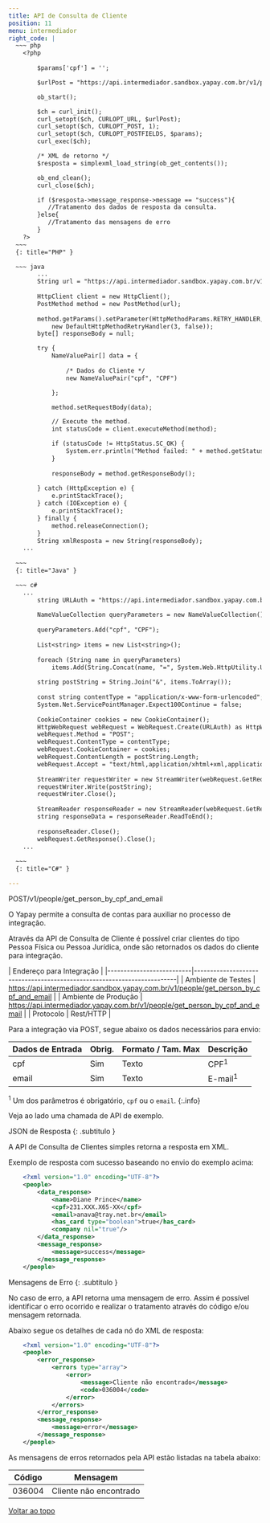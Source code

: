 ```yaml
---
title: API de Consulta de Cliente
position: 11
menu: intermediador
right_code: |
  ~~~ php
    <?php
        
        $params['cpf'] = '';         

        $urlPost = "https://api.intermediador.sandbox.yapay.com.br/v1/people/get_person_by_cpf_and_email"; 

        ob_start(); 

        $ch = curl_init(); 
        curl_setopt($ch, CURLOPT_URL, $urlPost); 
        curl_setopt($ch, CURLOPT_POST, 1); 
        curl_setopt($ch, CURLOPT_POSTFIELDS, $params); 
        curl_exec($ch); 

        /* XML de retorno */ 
        $resposta = simplexml_load_string(ob_get_contents()); 

        ob_end_clean(); 
        curl_close($ch); 

        if ($resposta->message_response->message == "success"){ 
           //Tratamento dos dados de resposta da consulta. 
        }else{ 
           //Tratamento das mensagens de erro 
        } 
    ?>
  ~~~
  {: title="PHP" }

  ~~~ java
        ...
        String url = "https://api.intermediador.sandbox.yapay.com.br/v1/people/get_person_by_cpf_and_email";
        
        HttpClient client = new HttpClient();
        PostMethod method = new PostMethod(url);
        
        method.getParams().setParameter(HttpMethodParams.RETRY_HANDLER, 
            new DefaultHttpMethodRetryHandler(3, false));
        byte[] responseBody = null;

        try {
            NameValuePair[] data = {
            
                /* Dados do Cliente */
                new NameValuePair("cpf", "CPF")

            };

            method.setRequestBody(data);

            // Execute the method.
            int statusCode = client.executeMethod(method);

            if (statusCode != HttpStatus.SC_OK) {
                System.err.println("Method failed: " + method.getStatusLine());
            }
            
            responseBody = method.getResponseBody();
            
        } catch (HttpException e) {
            e.printStackTrace();
        } catch (IOException e) {
            e.printStackTrace();
        } finally {
            method.releaseConnection();
        }
        String xmlResposta = new String(responseBody);
    ... 
        
  ~~~
  {: title="Java" }

  ~~~ c#
    ...
        string URLAuth = "https://api.intermediador.sandbox.yapay.com.br/v1/people/get_person_by_cpf_and_email";
        
        NameValueCollection queryParameters = new NameValueCollection();
        
        queryParameters.Add("cpf", "CPF");
        
        List<string> items = new List<string>();
        
        foreach (String name in queryParameters)
            items.Add(String.Concat(name, "=", System.Web.HttpUtility.UrlEncode(queryParameters[name])));
        
        string postString = String.Join("&", items.ToArray());
        
        const string contentType = "application/x-www-form-urlencoded";
        System.Net.ServicePointManager.Expect100Continue = false;
        
        CookieContainer cookies = new CookieContainer();
        HttpWebRequest webRequest = WebRequest.Create(URLAuth) as HttpWebRequest;
        webRequest.Method = "POST";
        webRequest.ContentType = contentType;   
        webRequest.CookieContainer = cookies;
        webRequest.ContentLength = postString.Length; 
        webRequest.Accept = "text/html,application/xhtml+xml,application/xml;q=0.9,*/*;q=0.8";
        
        StreamWriter requestWriter = new StreamWriter(webRequest.GetRequestStream());
        requestWriter.Write(postString);
        requestWriter.Close();
        
        StreamReader responseReader = new StreamReader(webRequest.GetResponse().GetResponseStream());
        string responseData = responseReader.ReadToEnd();
        
        responseReader.Close();
        webRequest.GetResponse().Close();
    ... 
        
  ~~~
  {: title="C#" }    

---
```


<span class="post">POST</span><span class="beforePost">/v1/people/get_person_by_cpf_and_email</span>

O Yapay permite a consulta de contas para auxiliar no processo de integração.

Através da API de Consulta de Cliente é possível criar clientes do tipo Pessoa Física ou Pessoa Jurídica, onde são retornados os dados do cliente para integração.

| Endereço para Integração                                                                          |
|--------------------------|------------------------------------------------------------------------|
| Ambiente de Testes       | https://api.intermediador.sandbox.yapay.com.br/v1/people/get_person_by_cpf_and_email  |
| Ambiente de Produção     | https://api.intermediador.yapay.com.br/v1/people/get_person_by_cpf_and_email           |
| Protocolo                | Rest/HTTP                                                              |


Para a integração via POST, segue abaixo os dados necessários para envio:

| Dados de Entrada           |  Obrig.         | Formato / Tam. Max   | Descrição                      |
|----------------------------|-----------------|----------------------|--------------------------------|
| cpf                        | Sim             | Texto                | CPF<sup>1</sup>                |
| email                      | Sim             | Texto                | E-mail<sup>1</sup>             |




<sup>1</sup> Um dos parâmetros é obrigatório, `cpf` ou o `email`.
{:.info}


Veja ao lado uma chamada de API de exemplo.

JSON de Resposta
{: .subtitulo }

A API de Consulta de Clientes simples retorna a resposta em XML.


Exemplo de resposta com sucesso baseando no envio do exemplo acima:

```xml
    <?xml version="1.0" encoding="UTF-8"?>
    <people>
        <data_response>
            <name>Diane Prince</name>
            <cpf>231.XXX.X65-XX</cpf>
            <email>anava@tray.net.br</email>
            <has_card type="boolean">true</has_card>
            <company nil="true"/>
        </data_response>
        <message_response>
            <message>success</message>
        </message_response>
    </people>
```


Mensagens de Erro
{: .subtitulo }

No caso de erro, a API retorna uma mensagem de erro. Assim é possível identificar o erro ocorrido e realizar o tratamento através do código e/ou mensagem retornada.

Abaixo segue os detalhes de cada nó do XML de resposta:


```xml
    <?xml version="1.0" encoding="UTF-8"?>
    <people>
        <error_response>
            <errors type="array">
                <error>
                    <message>Cliente não encontrado</message>
                    <code>036004</code>
                </error>
            </errors>
        </error_response>
        <message_response>
            <message>error</message>
        </message_response>
    </people>
```


As mensagens de erros retornados pela API estão listadas na tabela abaixo:

| Código    | Mensagem                |
|-----------|-------------------------|
|  036004   | Cliente não encontrado  |


<div class="voltar-ao-topo"><a href="#"><i class="fa fa-arrow-up" aria-hidden="true"></i>Voltar ao topo</a></div>